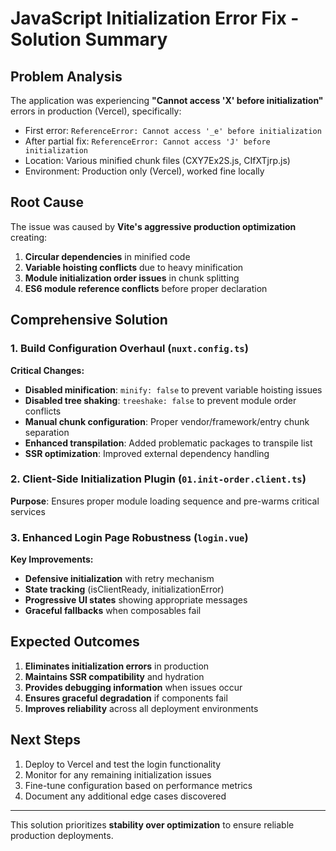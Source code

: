 # JavaScript Initialization Error Fix - Solution Summary

## Problem Analysis

The application was experiencing **"Cannot access 'X' before initialization"** errors in production (Vercel), specifically:
- First error: `ReferenceError: Cannot access '_e' before initialization`
- After partial fix: `ReferenceError: Cannot access 'J' before initialization`
- Location: Various minified chunk files (CXY7Ex2S.js, CIfXTjrp.js)
- Environment: Production only (Vercel), worked fine locally

## Root Cause

The issue was caused by **Vite's aggressive production optimization** creating:
1. **Circular dependencies** in minified code
2. **Variable hoisting conflicts** due to heavy minification
3. **Module initialization order issues** in chunk splitting
4. **ES6 module reference conflicts** before proper declaration

## Comprehensive Solution

### 1. Build Configuration Overhaul (`nuxt.config.ts`)

**Critical Changes:**
- **Disabled minification**: `minify: false` to prevent variable hoisting issues
- **Disabled tree shaking**: `treeshake: false` to prevent module order conflicts  
- **Manual chunk configuration**: Proper vendor/framework/entry chunk separation
- **Enhanced transpilation**: Added problematic packages to transpile list
- **SSR optimization**: Improved external dependency handling

### 2. Client-Side Initialization Plugin (`01.init-order.client.ts`)

**Purpose**: Ensures proper module loading sequence and pre-warms critical services

### 3. Enhanced Login Page Robustness (`login.vue`)

**Key Improvements:**
- **Defensive initialization** with retry mechanism
- **State tracking** (isClientReady, initializationError)
- **Progressive UI states** showing appropriate messages
- **Graceful fallbacks** when composables fail

## Expected Outcomes

1. **Eliminates initialization errors** in production
2. **Maintains SSR compatibility** and hydration
3. **Provides debugging information** when issues occur
4. **Ensures graceful degradation** if components fail
5. **Improves reliability** across all deployment environments

## Next Steps

1. Deploy to Vercel and test the login functionality
2. Monitor for any remaining initialization issues
3. Fine-tune configuration based on performance metrics
4. Document any additional edge cases discovered

---

This solution prioritizes **stability over optimization** to ensure reliable production deployments.